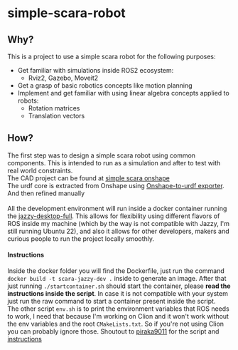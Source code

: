 # simple-scara-robot

## Why?
This is a project to use a simple scara robot for the following purposes:
- Get familiar with simulations inside ROS2 ecosystem:
  - Rviz2, Gazebo, Moveit2
- Get a grasp of basic robotics concepts like motion planning
- Implement and get familiar with using linear algebra concepts applied to robots:
  - Rotation matrices
  - Translation vectors
 
## How?
The first step was to design a simple scara robot using common components. This is intended to run as a simulation and after to test with real world constraints. <br>
The CAD project can be found at [simple scara onshape](https://cad.onshape.com/documents/279454e002b82a1c88763d28/w/bfc48f8bc82c52e64762d77e/e/52b60b650d906e859a73596c) <br>
The urdf core is extracted from Onshape using [Onshape-to-urdf exporter](https://onshape-urdf-exporter.readthedocs.io/en/latest/). And then refined manually <br>
<br>
All the development environment will run inside a docker container running the [jazzy-desktop-full](https://discourse.openrobotics.org/t/ros-jazzy-docker-images/37879). This allows for flexibility using different flavors of ROS inside my machine (which by the way is not compatible with Jazzy, I'm still running Ubuntu 22), and also it allows for other developers, makers and curious people to run the project locally smoothly. <br>

#### Instructions
Inside the docker folder you will find the Dockerfile, just run the command ```docker build -t scara-jazzy-dev .``` inside to generate an image. After that just running ```./startcontainer.sh``` should start the container, please **read the instructions inside the script**. In case it is not compatible with your system just run the raw command to start a container present inside the script. <br>
The other script ```env.sh``` is to print the environment variables that ROS needs to work, I need that because I'm working on Clion and it won't work without the env variables and the root ```CMakeLists.txt```. So if you're not using Clion you can probably ignore those. Shoutout to [piraka9011](https://github.com/piraka9011) for the script and [instructions](https://www.allaban.me/posts/2020/08/ros2-setup-ide-docker/)
